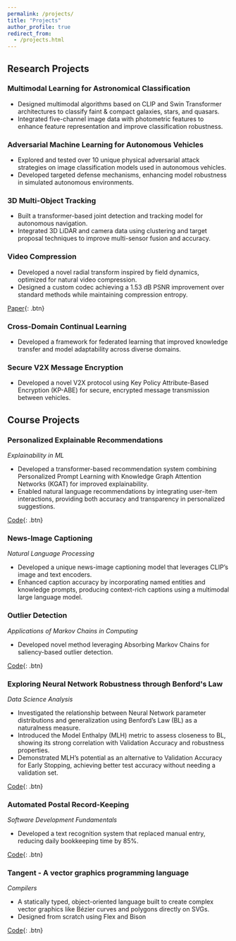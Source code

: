 ```yaml
---
permalink: /projects/
title: "Projects"
author_profile: true
redirect_from: 
  - /projects.html
---
```


## Research Projects

### Multimodal Learning for Astronomical Classification

* Designed multimodal algorithms based on CLIP and Swin Transformer architectures to classify faint & compact galaxies, stars, and quasars.
* Integrated five-channel image data with photometric features to enhance feature representation and improve classification robustness.

### Adversarial Machine Learning for Autonomous Vehicles

* Explored and tested over 10 unique physical adversarial attack strategies on image classification models used in autonomous vehicles.
* Developed targeted defense mechanisms, enhancing model robustness in simulated autonomous environments.

### 3D Multi-Object Tracking

* Built a transformer-based joint detection and tracking model for autonomous navigation.
* Integrated 3D LiDAR and camera data using clustering and target proposal techniques to improve multi-sensor fusion and accuracy.

### Video Compression

* Developed a novel radial transform inspired by field dynamics, optimized for natural video compression.
* Designed a custom codec achieving a 1.53 dB PSNR improvement over standard methods while maintaining compression entropy.

[Paper](/files/SPL.pdf){: .btn}

### Cross-Domain Continual Learning

* Developed a framework for federated learning that improved knowledge transfer and model adaptability across diverse domains.

### Secure V2X Message Encryption

* Developed a novel V2X protocol using Key Policy Attribute-Based Encryption (KP-ABE) for secure, encrypted message transmission between vehicles.

## Course Projects

### Personalized Explainable Recommendations
*Explainability in ML*

* Developed a transformer-based recommendation system combining Personalized Prompt Learning with Knowledge Graph Attention Networks (KGAT) for improved explainability.
* Enabled natural language recommendations by integrating user-item interactions, providing both accuracy and transparency in personalized suggestions.

[Code](https://github.com/Vikhyath-vec/VikAmanXML){: .btn}

### News-Image Captioning
*Natural Language Processing*

* Developed a unique news-image captioning model that leverages CLIP’s image and text encoders.
* Enhanced caption accuracy by incorporating named entities and knowledge prompts, producing context-rich captions using a multimodal large language model.

### Outlier Detection
*Applications of Markov Chains in Computing*

* Developed novel method leveraging Absorbing Markov Chains for saliency-based outlier detection.

[Code](https://github.com/shreyak5/outlier-detection-using-amc){: .btn}

### Exploring Neural Network Robustness through Benford's Law
*Data Science Analysis*

* Investigated the relationship between Neural Network parameter distributions and generalization using Benford’s Law (BL) as a naturalness measure.
* Introduced the Model Enthalpy (MLH) metric to assess closeness to BL, showing its strong correlation with Validation Accuracy and robustness properties.
* Demonstrated MLH’s potential as an alternative to Validation Accuracy for Early Stopping, achieving better test accuracy without needing a validation set.

[Code](https://github.com/Vikhyath-vec/Adversarial-Neural-Networks-Benfords-Law){: .btn}

### Automated Postal Record-Keeping
*Software Development Fundamentals*

* Developed a text recognition system that replaced manual entry, reducing daily bookkeeping time by 85%.

[Code](https://github.com/GouthamSai22/pras){: .btn}

### Tangent - A vector graphics programming language
*Compilers*

* A statically typed, object-oriented language built to create complex vector graphics like Bézier curves and polygons directly on SVGs.
* Designed from scratch using Flex and Bison

[Code](https://github.com/IITH-COMPILERS2/compilers-2-project-team-4-aug22){: .btn}